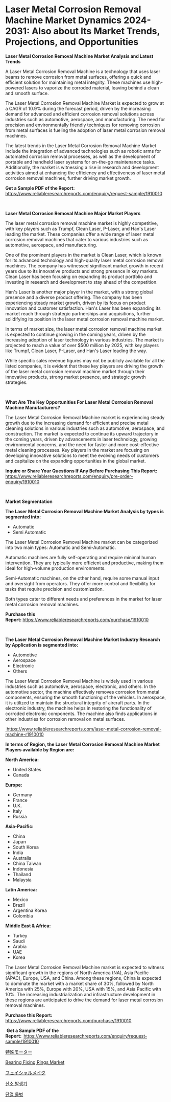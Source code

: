 <p><h1>Laser Metal Corrosion Removal Machine Market Dynamics 2024-2031: Also about Its Market Trends, Projections, and Opportunities</h1></p><p><strong>Laser Metal Corrosion Removal Machine Market Analysis and Latest Trends</strong></p>
<p><p>A Laser Metal Corrosion Removal Machine is a technology that uses laser beams to remove corrosion from metal surfaces, offering a quick and efficient solution for maintaining metal integrity. These machines use high-powered lasers to vaporize the corroded material, leaving behind a clean and smooth surface.</p><p>The Laser Metal Corrosion Removal Machine Market is expected to grow at a CAGR of 10.9% during the forecast period, driven by the increasing demand for advanced and efficient corrosion removal solutions across industries such as automotive, aerospace, and manufacturing. The need for precision and environmentally friendly techniques for removing corrosion from metal surfaces is fueling the adoption of laser metal corrosion removal machines.</p><p>The latest trends in the Laser Metal Corrosion Removal Machine Market include the integration of advanced technologies such as robotic arms for automated corrosion removal processes, as well as the development of portable and handheld laser systems for on-the-go maintenance tasks. Additionally, the market is witnessing a rise in research and development activities aimed at enhancing the efficiency and effectiveness of laser metal corrosion removal machines, further driving market growth.</p></p>
<p><strong>Get a Sample PDF of the Report:&nbsp;</strong> <a href="https://www.reliableresearchreports.com/enquiry/request-sample/1910010">https://www.reliableresearchreports.com/enquiry/request-sample/1910010</a></p>
<p>&nbsp;</p>
<p><strong>Laser Metal Corrosion Removal Machine Major Market Players</strong></p>
<p><p>The laser metal corrosion removal machine market is highly competitive, with key players such as Trumpf, Clean Laser, P-Laser, and Han's Laser leading the market. These companies offer a wide range of laser metal corrosion removal machines that cater to various industries such as automotive, aerospace, and manufacturing.</p><p>One of the prominent players in the market is Clean Laser, which is known for its advanced technology and high-quality laser metal corrosion removal machines. The company has witnessed significant market growth in recent years due to its innovative products and strong presence in key markets. Clean Laser has been focusing on expanding its product portfolio and investing in research and development to stay ahead of the competition.</p><p>Han's Laser is another major player in the market, with a strong global presence and a diverse product offering. The company has been experiencing steady market growth, driven by its focus on product innovation and customer satisfaction. Han's Laser has been expanding its market reach through strategic partnerships and acquisitions, further solidifying its position in the laser metal corrosion removal machine market.</p><p>In terms of market size, the laser metal corrosion removal machine market is expected to continue growing in the coming years, driven by the increasing adoption of laser technology in various industries. The market is projected to reach a value of over $500 million by 2025, with key players like Trumpf, Clean Laser, P-Laser, and Han's Laser leading the way.</p><p>While specific sales revenue figures may not be publicly available for all the listed companies, it is evident that these key players are driving the growth of the laser metal corrosion removal machine market through their innovative products, strong market presence, and strategic growth strategies.</p></p>
<p>&nbsp;</p>
<p><strong>What Are The Key Opportunities For Laser Metal Corrosion Removal Machine Manufacturers?</strong></p>
<p><p>The Laser Metal Corrosion Removal Machine market is experiencing steady growth due to the increasing demand for efficient and precise metal cleaning solutions in various industries such as automotive, aerospace, and construction. The market is expected to continue its upward trajectory in the coming years, driven by advancements in laser technology, growing environmental concerns, and the need for faster and more cost-effective metal cleaning processes. Key players in the market are focusing on developing innovative solutions to meet the evolving needs of customers and capitalize on the expanding opportunities in the global market.</p></p>
<p><strong>Inquire or Share Your Questions If Any Before Purchasing This Report:</strong> <a href="https://www.reliableresearchreports.com/enquiry/pre-order-enquiry/1910010">https://www.reliableresearchreports.com/enquiry/pre-order-enquiry/1910010</a></p>
<p>&nbsp;</p>
<p><strong>Market Segmentation</strong></p>
<p><strong>The Laser Metal Corrosion Removal Machine Market Analysis by types is segmented into:</strong></p>
<p><ul><li>Automatic</li><li>Semi Automatic</li></ul></p>
<p><p>The Laser Metal Corrosion Removal Machine market can be categorized into two main types: Automatic and Semi-Automatic. </p><p>Automatic machines are fully self-operating and require minimal human intervention. They are typically more efficient and productive, making them ideal for high-volume production environments.</p><p>Semi-Automatic machines, on the other hand, require some manual input and oversight from operators. They offer more control and flexibility for tasks that require precision and customization.</p><p>Both types cater to different needs and preferences in the market for laser metal corrosion removal machines.</p></p>
<p><strong>Purchase this Report:&nbsp;</strong><a href="https://www.reliableresearchreports.com/purchase/1910010">https://www.reliableresearchreports.com/purchase/1910010</a></p>
<p>&nbsp;</p>
<p><strong>The Laser Metal Corrosion Removal Machine Market Industry Research by Application is segmented into:</strong></p>
<p><ul><li>Automotive</li><li>Aerospace</li><li>Electronic</li><li>Others</li></ul></p>
<p><p>The Laser Metal Corrosion Removal Machine is widely used in various industries such as automotive, aerospace, electronic, and others. In the automotive sector, the machine effectively removes corrosion from metal components, ensuring the smooth functioning of the vehicles. In aerospace, it is utilized to maintain the structural integrity of aircraft parts. In the electronic industry, the machine helps in restoring the functionality of corroded electronic components. The machine also finds applications in other industries for corrosion removal on metal surfaces.</p></p>
<p><a href="https://www.reliableresearchreports.com/laser-metal-corrosion-removal-machine-r1910010">&nbsp;https://www.reliableresearchreports.com/laser-metal-corrosion-removal-machine-r1910010</a></p>
<p><strong>In terms of Region, the Laser Metal Corrosion Removal Machine Market Players available by Region are:</strong></p>
<p>
    <p> <strong> North America: </strong>
        <ul>
            <li>United States</li>
            <li>Canada</li>
        </ul>
        </p> 
    <p> <strong> Europe: </strong>
        <ul>
            <li>Germany</li>
            <li>France</li>
            <li>U.K.</li>
            <li>Italy</li>
            <li>Russia</li>
        </ul>
        </p> 
    <p> <strong> Asia-Pacific: </strong>
        <ul>
            <li>China</li>
            <li>Japan</li>
            <li>South Korea</li>
            <li>India</li>
            <li>Australia</li>
            <li>China Taiwan</li>
            <li>Indonesia</li>
            <li>Thailand</li>
            <li>Malaysia</li>
        </ul>
        </p> 
    <p> <strong> Latin America: </strong>
        <ul>
            <li>Mexico</li>
            <li>Brazil</li>
            <li>Argentina Korea</li>
            <li>Colombia</li>
        </ul>
        </p> 
    <p> <strong> Middle East & Africa: </strong>
        <ul>
            <li>Turkey</li>
            <li>Saudi</li>
            <li>Arabia</li>
            <li>UAE</li>
            <li>Korea</li>
        </ul>
    </p>
    </p>
<p><p>The Laser Metal Corrosion Removal Machine market is expected to witness significant growth in the regions of North America (NA), Asia Pacific (APAC), Europe, USA, and China. Among these regions, China is expected to dominate the market with a market share of 30%, followed by North America with 25%, Europe with 20%, USA with 15%, and Asia Pacific with 10%. The increasing industrialization and infrastructure development in these regions are anticipated to drive the demand for laser metal corrosion removal machines.</p></p>
<p><strong>Purchase this Report: </strong><a href="https://www.reliableresearchreports.com/purchase/1910010">https://www.reliableresearchreports.com/purchase/1910010</a></p>
<p>&nbsp;<strong>Get a Sample PDF of the Report:&nbsp;&nbsp;</strong><a href="https://www.reliableresearchreports.com/enquiry/request-sample/1910010">https://www.reliableresearchreports.com/enquiry/request-sample/1910010</a></p>
<p><strong></strong></p>
<p><p><a href="https://medium.com/@jonathandavies84/%E7%89%B9%E6%AE%8A%E3%83%A2%E3%83%BC%E3%82%BF%E3%83%BC%E5%B8%82%E5%A0%B4-%E7%A8%AE%E9%A1%9E-%E3%82%A2%E3%83%97%E3%83%AA%E3%82%B1%E3%83%BC%E3%82%B7%E3%83%A7%E3%83%B3-%E5%9C%B0%E7%90%86%E3%81%AB%E3%82%88%E3%82%8B%E5%8C%85%E6%8B%AC%E7%9A%84%E3%81%AA%E8%A9%95%E4%BE%A1-bc4e3b426d98">特殊モーター</a></p><p><a href="https://github.com/brenzgnarento/Market-Research-Report-List-2/blob/main/bearing-fixing-rings-market.md">Bearing Fixing Rings Market</a></p><p><a href="https://medium.com/@tiannastark1/%E3%83%95%E3%82%A7%E3%82%A4%E3%82%B7%E3%83%A3%E3%83%AB%E3%83%A1%E3%82%A4%E3%82%AF%E5%B8%82%E5%A0%B4-2031%E5%B9%B4%E3%81%BE%E3%81%A7%E3%81%AE%E6%88%90%E5%8A%9F%E3%81%99%E3%82%8B%E3%83%93%E3%82%B8%E3%83%8D%E3%82%B9%E6%88%A6%E7%95%A5%E3%81%AE%E9%8D%B5%E3%82%92%E4%BA%88%E6%B8%AC-90c3b2da3fe8">フェイシャルメイク</a></p><p><a href="https://medium.com/@deborahward03/%EC%82%B0%EC%82%B0%EA%B7%A0%EB%93%B1%ED%95%9C-%EC%A2%85%EB%A5%98-%EC%9D%91%EC%9A%A9-%EB%B0%8F-%EC%A7%80%EB%A6%AC%EC%97%90-%EB%94%B0%EB%A5%B8-%EC%82%B0%EC%86%8C%EB%B0%9C%EC%83%9D%EA%B8%B0-%EC%8B%9C%EC%9E%A5-%EC%A2%85%ED%95%A9-%ED%8F%89%EA%B0%80-b0d046d32bbe">산소 발생기</a></p><p><a href="https://medium.com/@candidarowe2022/%EB%8B%A8%EC%97%B4%EB%90%9C-%EB%B3%B4%EC%98%A8%EB%B3%91-%EC%8B%9C%EC%9E%A5%EC%9D%80-%EC%8B%9C%EC%9E%A5-%EC%A0%90%EC%9C%A0%EC%9C%A8-%ED%81%AC%EA%B8%B0-%EB%B0%8F-2031%EB%85%84%EA%B9%8C%EC%A7%80-%EC%98%88%EC%83%81%EB%90%9C-%EC%98%88%EC%B8%A1%EC%97%90-%EC%B4%88%EC%A0%90%EC%9D%84-%EB%A7%9E%EC%B6%A5%EB%8B%88%EB%8B%A4-4fbd957dff4e">단열 물병</a></p></p>